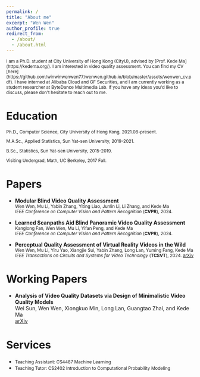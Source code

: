 ```yaml
---
permalink: /
title: "About me"
excerpt: "Wen Wen"
author_profile: true
redirect_from: 
  - /about/
  - /about.html
---
```

<small>
I am a Ph.D. student at City University of Hong Kong (CityU), advised by [Prof. Kede Ma](https://kedema.org/).
</small>

<small>
I am interested in video quality assessment. You can find my CV [here](https://github.com/winwinwenwen77/wenwen.github.io/blob/master/assets/wenwen_cv.pdf).
</small>

<small> 
I have interned at Alibaba Cloud and GF Securities, and I am currently working as a student researcher at ByteDance Multimedia Lab.
</small>

<small>
If you have any ideas you'd like to discuss, please don't hesitate to reach out to me.
</small>


  
Education
======
<small>
  
Ph.D., Computer Science, City University of Hong Kong, 2021.08-present.  
  
M.A.Sc., Applied Statistics, Sun Yat-sen University, 2019-2021.  

B.Sc., Statistics, Sun Yat-sen University, 2015-2019.  

Visiting Undergrad, Math, UC Berkeley, 2017 Fall.  

</small>

Papers
======
- **Modular Blind Video Quality Assessment**  
  <small>Wen Wen, Mu Li, Yabin Zhang, Yiting Liao, Junlin Li, Li Zhang, and Kede Ma</small>  
  <small>*IEEE Conference on Computer Vision and Pattern Recognition* (**CVPR**), 2024.</small>  

- **Learned Scanpaths Aid Blind Panoramic Video Quality Assessment**  
  <small>Kanglong Fan, Wen Wen, Mu Li, Yifan Peng, and Kede Ma</small>  
  <small>*IEEE Conference on Computer Vision and Pattern Recognition* (**CVPR**), 2024.</small>  

- **Perceptual Quality Assessment of Virtual Reality Videos in the Wild**  
  <small>Wen Wen, Mu Li, Yiru Yao, Xiangjie Sui, Yabin Zhang, Long Lan, Yuming Fang, Kede Ma</small>  
  <small>*IEEE Transactions on Circuits and Systems for Video Technology* (**TCSVT**), 2024.
  [arXiv](https://arxiv.org/abs/2206.08751)</small>  

  
Working Papers
====== 
- **Analysis of Video Quality Datasets via Design of Minimalistic Video Quality Models**  
  </small>Wei Sun, Wen Wen, Xiongkuo Min, Long Lan, Guangtao Zhai, and Kede Ma  
  [arXiv](https://arxiv.org/abs/2307.13981)</small>  


  
Services
======
- <small>Teaching Assistant: CS4487 Machine Learning</small>  
- <small>Teaching Tutor: CS2402 Introduction to Computational Probability Modeling</small>  



